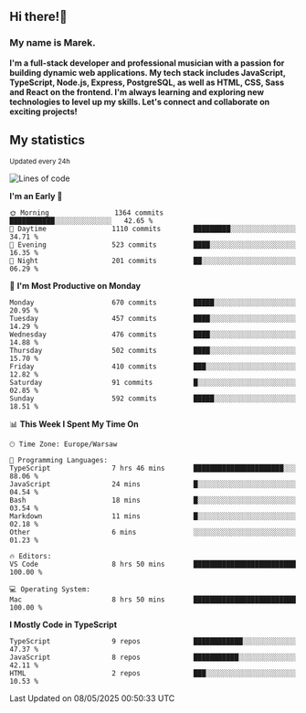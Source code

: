 ## Hi there!👋 ##
### My name is Marek. ###

**I'm a full-stack developer and professional musician with a passion for building dynamic web applications. My tech stack includes JavaScript, TypeScript, Node.js, Express, PostgreSQL, as well as HTML, CSS, Sass and React on the frontend. I'm always learning and exploring new technologies to level up my skills. Let's connect and collaborate on exciting projects!**

## My statistics ##
<sub>Updated every 24h</sub>
<!--START_SECTION:waka-->
![Lines of code](https://img.shields.io/badge/From%20Hello%20World%20I%27ve%20Written-238.3%20thousand%20lines%20of%20code-blue)

**I'm an Early 🐤** 

```text
🌞 Morning                1364 commits        ███████████░░░░░░░░░░░░░░   42.65 % 
🌆 Daytime                1110 commits        █████████░░░░░░░░░░░░░░░░   34.71 % 
🌃 Evening                523 commits         ████░░░░░░░░░░░░░░░░░░░░░   16.35 % 
🌙 Night                  201 commits         ██░░░░░░░░░░░░░░░░░░░░░░░   06.29 % 
```
📅 **I'm Most Productive on Monday** 

```text
Monday                   670 commits         █████░░░░░░░░░░░░░░░░░░░░   20.95 % 
Tuesday                  457 commits         ████░░░░░░░░░░░░░░░░░░░░░   14.29 % 
Wednesday                476 commits         ████░░░░░░░░░░░░░░░░░░░░░   14.88 % 
Thursday                 502 commits         ████░░░░░░░░░░░░░░░░░░░░░   15.70 % 
Friday                   410 commits         ███░░░░░░░░░░░░░░░░░░░░░░   12.82 % 
Saturday                 91 commits          █░░░░░░░░░░░░░░░░░░░░░░░░   02.85 % 
Sunday                   592 commits         █████░░░░░░░░░░░░░░░░░░░░   18.51 % 
```


📊 **This Week I Spent My Time On** 

```text
🕑︎ Time Zone: Europe/Warsaw

💬 Programming Languages: 
TypeScript               7 hrs 46 mins       ██████████████████████░░░   88.06 % 
JavaScript               24 mins             █░░░░░░░░░░░░░░░░░░░░░░░░   04.54 % 
Bash                     18 mins             █░░░░░░░░░░░░░░░░░░░░░░░░   03.54 % 
Markdown                 11 mins             █░░░░░░░░░░░░░░░░░░░░░░░░   02.18 % 
Other                    6 mins              ░░░░░░░░░░░░░░░░░░░░░░░░░   01.23 % 

🔥 Editors: 
VS Code                  8 hrs 50 mins       █████████████████████████   100.00 % 

💻 Operating System: 
Mac                      8 hrs 50 mins       █████████████████████████   100.00 % 
```

**I Mostly Code in TypeScript** 

```text
TypeScript               9 repos             ████████████░░░░░░░░░░░░░   47.37 % 
JavaScript               8 repos             ███████████░░░░░░░░░░░░░░   42.11 % 
HTML                     2 repos             ███░░░░░░░░░░░░░░░░░░░░░░   10.53 % 
```




 Last Updated on 08/05/2025 00:50:33 UTC
<!--END_SECTION:waka-->

<!--
**MarekSax/MarekSax** is a ✨ _special_ ✨ repository because its `README.md` (this file) appears on your GitHub profile.

Here are some ideas to get you started:

- 🔭 I’m currently working on ...
- 🌱 I’m currently learning ...
- 👯 I’m looking to collaborate on ...
- 🤔 I’m looking for help with ...
- 💬 Ask me about ...
- 📫 How to reach me: ...
- 😄 Pronouns: ...
- ⚡ Fun fact: ...
-->
